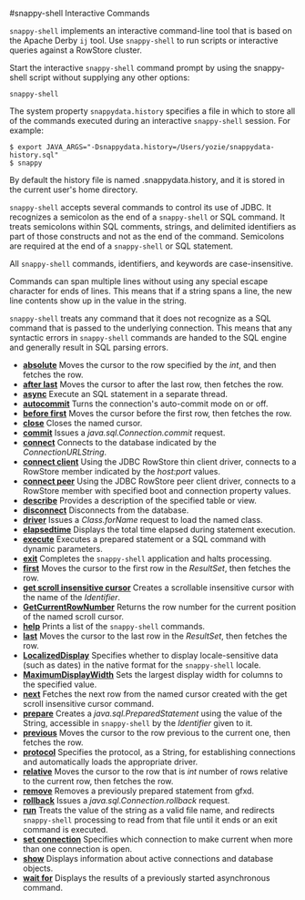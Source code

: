 #snappy-shell Interactive Commands

`snappy-shell` implements an interactive command-line tool that is based on the Apache Derby `ij` tool. Use `snappy-shell` to run scripts or interactive queries against a RowStore cluster.

Start the interactive `snappy-shell` command prompt by using the <span class="ph filepath">snappy-shell</span> script without supplying any other options:

``` pre
snappy-shell
```

The system property `snappydata.history` specifies a file in which to store all of the commands executed during an interactive `snappy-shell` session. For example:

``` pre
$ export JAVA_ARGS="-Dsnappydata.history=/Users/yozie/snappydata-history.sql"
$ snappy
```

By default the history file is named <span class="ph filepath">.snappydata.history</span>, and it is stored in the current user's home directory.

`snappy-shell` accepts several commands to control its use of JDBC. It recognizes a semicolon as the end of a `snappy-shell` or SQL command. It treats semicolons within SQL comments, strings, and delimited identifiers as part of those constructs and not as the end of the command. Semicolons are required at the end of a `snappy-shell` or SQL statement.

All `snappy-shell` commands, identifiers, and keywords are case-insensitive.

Commands can span multiple lines without using any special escape character for ends of lines. This means that if a string spans a line, the new line contents show up in the value in the string.

`snappy-shell` treats any command that it does not recognize as a SQL command that is passed to the underlying connection. This means that any syntactic errors in `snappy-shell` commands are handed to the SQL engine and generally result in SQL parsing errors.

-   **[absolute](../../reference/store_commands/absolute.html)**
    Moves the cursor to the row specified by the *int*, and then fetches the row.
-   **[after last](../../reference/store_commands/after_last.html)**
    Moves the cursor to after the last row, then fetches the row.
-   **[async](../../reference/store_commands/async.html)**
    Execute an SQL statement in a separate thread.
-   **[autocommit](../../reference/store_commands/autocommit.html)**
    Turns the connection's auto-commit mode on or off.
-   **[before first](../../reference/store_commands/before_first.html)**
    Moves the cursor before the first row, then fetches the row.
-   **[close](../../reference/store_commands/close.html)**
    Closes the named cursor.
-   **[commit](../../reference/store_commands/commit.html)**
    Issues a *java.sql.Connection.commit* request.
-   **[connect](../../reference/store_commands/connect.html)**
    Connects to the database indicated by the *ConnectionURLString*.
-   **[connect client](../../reference/store_commands/connect_client.html)**
    Using the JDBC RowStore thin client driver, connects to a RowStore member indicated by the *host:port* values.
-   **[connect peer](../../reference/store_commands/connect_peer.html)**
    Using the JDBC RowStore peer client driver, connects to a RowStore member with specified boot and connection property values.
-   **[describe](../../reference/store_commands/describe.html)**
    Provides a description of the specified table or view.
-   **[disconnect](../../reference/store_commands/disconnect.html)**
    Disconnects from the database.
-   **[driver](../../reference/store_commands/driver.html)**
    Issues a *Class.forName* request to load the named class.
-   **[elapsedtime](../../reference/store_commands/elapsedtime.html)**
    Displays the total time elapsed during statement execution.
-   **[execute](../../reference/store_commands/execute.html)**
    Executes a prepared statement or a SQL command with dynamic parameters.
-   **[exit](../../reference/store_commands/exit.html)**
    Completes the `snappy-shell` application and halts processing.
-   **[first](../../reference/store_commands/first.html)**
    Moves the cursor to the first row in the *ResultSet*, then fetches the row.
-   **[get scroll insensitive cursor](../../reference/store_commands/get_scroll_insensitive_cursor.html)**
    Creates a scrollable insensitive cursor with the name of the *Identifier*.
-   **[GetCurrentRowNumber](../../reference/store_commands/getcurrentrownumber.html)**
    Returns the row number for the current position of the named scroll cursor.
-   **[help](../../reference/store_commands/help.html)**
    Prints a list of the `snappy-shell` commands.
-   **[last](../../reference/store_commands/last.html)**
    Moves the cursor to the last row in the *ResultSet*, then fetches the row.
-   **[LocalizedDisplay](../../reference/store_commands/localized_display.html)**
    Specifies whether to display locale-sensitive data (such as dates) in the native format for the `snappy-shell` locale.
-   **[MaximumDisplayWidth](../../reference/store_commands/maximumdisplaywidth.html)**
    Sets the largest display width for columns to the specified value.
-   **[next](../../reference/store_commands/next.html)**
    Fetches the next row from the named cursor created with the get scroll insensitive cursor command.
-   **[prepare](../../reference/store_commands/prepare.html)**
    Creates a *java.sql.PreparedStatement* using the value of the String, accessible in `snappy-shell` by the *Identifier* given to it.
-   **[previous](../../reference/store_commands/previous.html)**
    Moves the cursor to the row previous to the current one, then fetches the row.
-   **[protocol](../../reference/store_commands/protocol.html)**
    Specifies the protocol, as a String, for establishing connections and automatically loads the appropriate driver.
-   **[relative](../../reference/store_commands/relative.html)**
    Moves the cursor to the row that is *int* number of rows relative to the current row, then fetches the row.
-   **[remove](../../reference/store_commands/remove.html)**
    Removes a previously prepared statement from gfxd.
-   **[rollback](../../reference/store_commands/rollback.html)**
    Issues a *java.sql.Connection.rollback* request.
-   **[run](../../reference/store_commands/run.html)**
    Treats the value of the string as a valid file name, and redirects `snappy-shell` processing to read from that file until it ends or an exit command is executed.
-   **[set connection](../../reference/store_commands/set_connection.html)**
    Specifies which connection to make current when more than one connection is open.
-   **[show](../../reference/store_commands/show.html)**
    Displays information about active connections and database objects.
-   **[wait for](../../reference/store_commands/wait_for.html)**
    Displays the results of a previously started asynchronous command.


